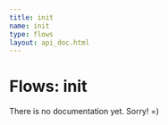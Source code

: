 ```yaml
---
title: init
name: init
type: flows
layout: api_doc.html
---
```

# Flows: init


There is no documentation yet. Sorry! =)

